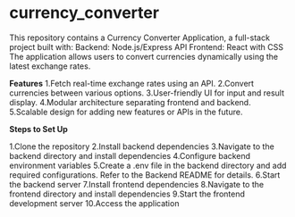 # currency_converter
This repository contains a Currency Converter Application, a full-stack project built with:
Backend: Node.js/Express API
Frontend: React with CSS
The application allows users to convert currencies dynamically using the latest exchange rates.

**Features**
1.Fetch real-time exchange rates using an API.
2.Convert currencies between various options.
3.User-friendly UI for input and result display.
4.Modular architecture separating frontend and backend.
5.Scalable design for adding new features or APIs in the future.

**Steps to Set Up**

1.Clone the repository
2.Install backend dependencies
3.Navigate to the backend directory and install dependencies
4.Configure backend environment variables
5.Create a .env file in the backend directory and add required configurations. Refer to the Backend README for details.
6.Start the backend server
7.Install frontend dependencies
8.Navigate to the frontend directory and install dependencies
9.Start the frontend development server
10.Access the application
